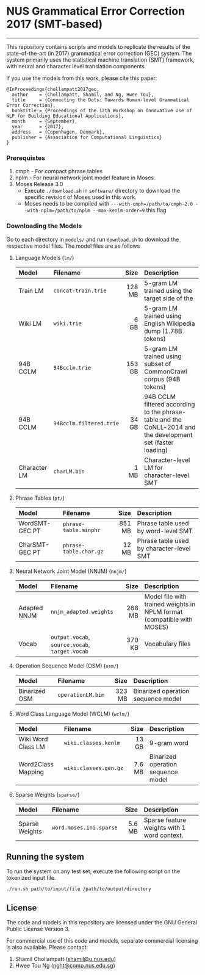# NUS Grammatical Error Correction 2017 (SMT-based)
----------------------------------------------------------------------------

This repository contains scripts and models to replicate the results of the state-of-the-art (in 2017) grammatical error correction (GEC) system. The system primarily uses the statistical machine translation (SMT) framework, with neural and character level translation components.

If you use the models from this work, please cite this paper:

```
@InProceedings{chollampatt2017gec,
  author    = {Chollampatt, Shamil, and Ng, Hwee Tou},
  title     = {Connecting the Dots: Towards Human-level Grammatical Error Correction},
  booktitle = {Proceedings of the 12th Workshop on Innovative Use of NLP for Building Educational Applications},
  month     = {September},
  year      = {2017},
  address   = {Copenhagen, Denmark},
  publisher = {Association for Computational Linguistics}
}
```

### Prerequistes

1. cmph - For compact phrase tables
2. nplm - For neural network joint model feature in Moses.
3. Moses Release 3.0
    - Execute `./download.sh` in `software/` directory to download the specific revision of Moses used in this work.
    - Moses needs to be compiled with `---with-cmph=/path/to/cmph-2.0 --with-nplm=/path/to/nplm --max-kenlm-order=9` this flag

### Downloading the Models
Go to each directory in `models/` and run `download.sh` to download the respective model files. The model files are as follows

1. Language Models (`lm/`)

	 **Model**  |**Filename**           |**Size**|**Description**
	:-----------|:----------------------|-------:|:-------------
	Train LM    |`concat-train.trie`    |128 MB  | 5-gram LM trained using the target side of the
	Wiki LM     |`wiki.trie`            |6 GB    | 5-gram LM trained using English Wikipedia dump (1.78B tokens)
	94B CCLM    |`94Bcclm.trie`         |153 GB  | 5-gram LM trained using subset of CommonCrawl corpus (94B tokens)
	94B CCLM    |`94Bcclm.filtered.trie`|34 GB   | 94B CCLM filtered according to the phrase-table and the CoNLL-2014 and the development set (faster loading)
	Character LM|`charLM.bin`           |1 MB    | Character-level LM for character-level SMT
    
    
2. Phrase Tables (`pt/`)

	 **Model**     |**Filename**       |**Size**|**Description**
	:--------------|:------------------|-------:|:-------------
	WordSMT-GEC PT |`phrase-table.minphr`|851 MB  | Phrase table used by word-level SMT
	CharSMT-GEC PT |`phrase-table.char.gz`        |12 MB   | Phrase table used by character-level SMT

3. Neural Network Joint Model (NNJM) (`nnjm/`)
    
	 **Model**     |**Filename**       |**Size**|**Description**
	:--------------|:------------------|-------:|:-------------
	Adapted NNJM |`nnjm_adapted.weights`|268 MB  | Model file with trained weights in NPLM format (compatible with MOSES)
	Vocab |`output.vocab`, `source.vocab`, `target.vocab`|370 KB   | Vocabulary files
    
    
4. Operation Sequence Model (OSM) (`osm/`)

	 **Model**     |**Filename**       |**Size**|**Description**
	:--------------|:------------------|-------:|:-------------
	Binarized OSM |`operationLM.bim`|323 MB  | Binarized operation sequence model
   
5. Word Class Language Model (WCLM) (`wclm/`)

	 **Model**     |**Filename**       |**Size**|**Description**
	:--------------|:------------------|-------:|:-------------
	Wiki Word Class LM |`wiki.classes.kenlm`|13 GB  | 9-gram word
  	Word2Class Mapping |`wiki.classes.gen.gz`|7.6 MB| Binarized operation sequence model
  
6. Sparse Weights (`sparse/`)
	 
     **Model**     |**Filename**           |**Size**|**Description**
	:--------------|:----------------------|-------:|:-------------
	Sparse Weights |`word.moses.ini.sparse`|5.6 MB | Sparse feature weights with 1 word context.
  

## Running the system

To run the system on any test set, execute the following script on the tokenized input file.

`./run.sh path/to/input/file /path/to/output/directory`



## License

The code and models in this repository are licensed under the GNU General Public License Version 3.
 
 For commercial use of this code and models, separate commercial licensing is also available. Please contact:
 1. Shamil Chollampatt (shamil@u.nus.edu)
 2. Hwee Tou Ng (nght@comp.nus.edu.sg)


